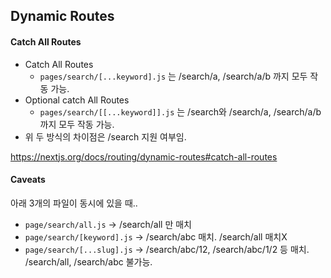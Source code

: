 ## Dynamic Routes



#### Catch All Routes

- Catch All Routes
  - `pages/search/[...keyword].js` 는  /search/a, /search/a/b 까지 모두 작동 가능. 
- Optional catch All Routes 
  - `pages/search/[[...keyword]].js` 는 /search와 /search/a, /search/a/b 까지 모두 작동 가능. 
- 위 두 방식의 차이점은 /search 지원 여부임. 

https://nextjs.org/docs/routing/dynamic-routes#catch-all-routes



#### Caveats

아래 3개의 파일이 동시에 있을 때.. 

- `page/search/all.js`  -> /search/all 만 매치
- `page/search/[keyword].js` -> /search/abc 매치. /search/all 매치X
- `page/search/[...slug].js`  -> /search/abc/12, /search/abc/1/2 등 매치. /search/all, /search/abc 불가능. 

